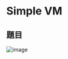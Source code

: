 # Simple VM
## 題目
![image](https://user-images.githubusercontent.com/57281249/168684244-9858a718-3a2d-4aa9-a7a9-5c52ef1f5407.png)
